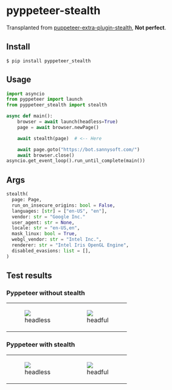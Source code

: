 # pyppeteer-stealth

Transplanted from [puppeteer-extra-plugin-stealth](https://github.com/berstend/puppeteer-extra/tree/master/packages/puppeteer-extra-plugin-stealth), **Not perfect**.

## Install

```
$ pip install pyppeteer_stealth
```

## Usage

```python
import asyncio
from pyppeteer import launch
from pyppeteer_stealth import stealth

async def main():
    browser = await launch(headless=True)
    page = await browser.newPage()

    await stealth(page)  # <-- Here

    await page.goto("https://bot.sannysoft.com/")
    await browser.close()
asyncio.get_event_loop().run_until_complete(main())
```

## Args

```python
stealth(
  page: Page,
  run_on_insecure_origins: bool = False,
  languages: [str] = ["en-US", "en"],
  vendor: str = "Google Inc."
  user_agent: str = None,
  locale: str = "en-US,en",
  mask_linux: bool = True,
  webgl_vendor: str = "Intel Inc.",
  renderer: str = "Intel Iris OpenGL Engine",
  disabled_evasions: list = [],
)
```

## Test results

### Pyppeteer without stealth

<table class="image">
<tr>
  <td><figure class="image"><a href="https://github.com/MeiK2333/pyppeteer_stealth/blob/master/headless_without_stealth.png"><img src="https://github.com/MeiK2333/pyppeteer_stealth/blob/master/headless_without_stealth.png"></a><figcaption>headless</figcaption></figure></td>
  <td><figure class="image"><a href="https://github.com/MeiK2333/pyppeteer_stealth/blob/master/headful_without_stealth.png"><img src="https://github.com/MeiK2333/pyppeteer_stealth/blob/master/headful_without_stealth.png"></a><figcaption>headful</figcaption></figure></td>
</tr>
</table>

### Pyppeteer with stealth

<table class="image">
<tr>
  <td><figure class="image"><a href="https://github.com/MeiK2333/pyppeteer_stealth/blob/master/headless_with_stealth.png"><img src="https://github.com/MeiK2333/pyppeteer_stealth/blob/master/headless_with_stealth.png"></a><figcaption>headless</figcaption></figure></td>
  <td><figure class="image"><a href="https://github.com/MeiK2333/pyppeteer_stealth/blob/master/headful_with_stealth.png"><img src="https://github.com/MeiK2333/pyppeteer_stealth/blob/master/headful_with_stealth.png"></a><figcaption>headful</figcaption></figure></td>
</tr>
</table>
